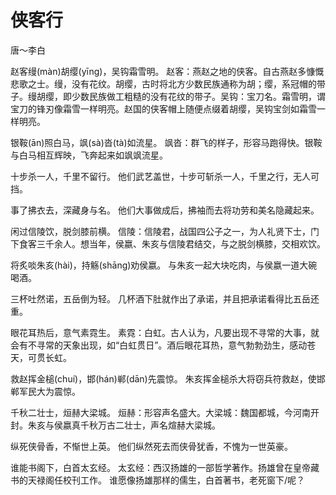 <link href="../../css/style.css" rel="stylesheet" type="text/css" />

# 侠客行

<span class="r">唐～李白

<div class="p">

赵客缦(màn)胡缨(yīng)，吴钩霜雪明。
<span class="comment">赵客：燕赵之地的侠客。自古燕赵多慷慨悲歌之士。缦，没有花纹。胡缨，古时将北方少数民族通称为胡；缨，系冠帽的带子。缦胡缨，即少数民族做工粗糙的没有花纹的带子。吴钩：宝刀名。霜雪明，谓宝刀的锋刃像霜雪一样明亮。赵国的侠客帽上随便点缀着胡缨，吴钩宝剑如霜雪一样明亮。

银鞍(ān)照白马，飒(sà)沓(tà)如流星。
<span class="comment">飒沓：群飞的样子，形容马跑得快。银鞍与白马相互辉映，飞奔起来如飒飒流星。

十步杀一人，千里不留行。
<span class="comment">他们武艺盖世，十步可斩杀一人，千里之行，无人可挡。

事了拂衣去，深藏身与名。
<span class="comment">他们大事做成后，拂袖而去将功劳和美名隐藏起来。

闲过信陵饮，脱剑膝前横。
<span class="comment">信陵：信陵君，战国四公子之一，为人礼贤下士，门下食客三千余人。想当年，侯嬴、朱亥与信陵君结交，与之脱剑横膝，交相欢饮。

将炙啖朱亥(hài)，持觞(shāng)劝侯嬴。
<span class="comment">与朱亥一起大块吃肉，与侯嬴一道大碗喝酒。

三杯吐然诺，五岳倒为轻。
<span class="comment">几杯酒下肚就作出了承诺，并且把承诺看得比五岳还重。

眼花耳热后，意气素霓生。
<span class="comment">素霓：白虹。古人认为，凡要出现不寻常的大事，就会有不寻常的天象出现，如“白虹贯日”。酒后眼花耳热，意气勃勃劲生，感动苍天，可贯长虹。

救赵挥金槌(chuí)，邯(hán)郸(dān)先震惊。
<span class="comment">朱亥挥金槌杀大将窃兵符救赵，使邯郸军民大为震惊。

千秋二壮士，烜赫大梁城。
<span class="comment"> 烜赫：形容声名盛大。大梁城：魏国都城，今河南开封。朱亥与侯嬴真千秋万古二壮士，声名煊赫大梁城。

纵死侠骨香，不惭世上英。
<span class="comment">他们纵然死去而侠骨犹香，不愧为一世英豪。

谁能书阁下，白首太玄经。
<span class="comment">太玄经：西汉扬雄的一部哲学著作。扬雄曾在皇帝藏书的天禄阁任校刊工作。 谁愿像扬雄那样的儒生，白首著书，老死窗下/呢？